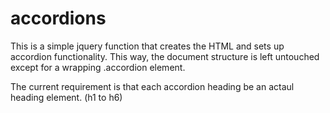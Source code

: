 accordions
==========
This is a simple jquery function that creates the HTML and sets up accordion functionality. This way, the document structure is left untouched except for a wrapping .accordion element.

The current requirement is that each accordion heading be an actaul heading element. (h1 to h6)

